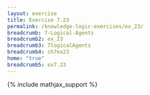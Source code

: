 ```yaml
---
layout: exercise
title: Exercise 7.23
permalink: /knowledge-logic-exercises/ex_23/
breadcrumb: 7-Logical-Agents
breadcrumb2: ex_23
breadcrumb3: 7logicalAgents
breadcrumb4: ch7ex23
home: "true"
breadcrumb5: ex7.23
---
```


{% include mathjax_support %}


